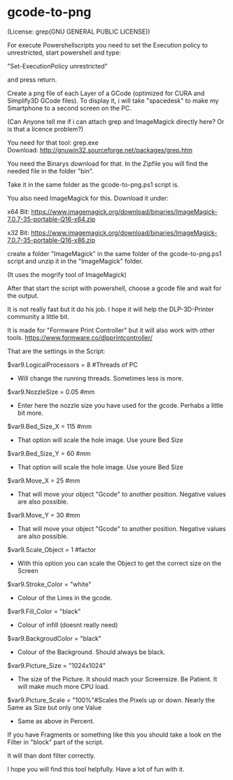 # gcode-to-png
(License: grep(GNU GENERAL PUBLIC LICENSE))

For execute Powershellscripts you need to set the Execution policy to unrestricted, start powershell and type:

"Set-ExecutionPolicy unrestricted"

and press return.

Create a png file of each Layer of a GCode (optimized for CURA and Simplify3D GCode files). To display it, i will take
"spacedesk" to make my Smartphone to a second screen on the PC.

(Can Anyone tell me if i can attach grep and ImageMagick directly here? Or is that a licence problem?)

You need for that tool:
grep.exe  
Download: http://gnuwin32.sourceforge.net/packages/grep.htm

You need the Binarys download for that. In the Zipfile you will find the needed file in the folder "bin".

Take it in the same folder as the gcode-to-png.ps1 script is.

You also need ImageMagick for this. Download it under: 

x64 Bit: https://www.imagemagick.org/download/binaries/ImageMagick-7.0.7-35-portable-Q16-x64.zip

x32 Bit: https://www.imagemagick.org/download/binaries/ImageMagick-7.0.7-35-portable-Q16-x86.zip


create a folder "ImageMagick" in the same folder of the gcode-to-png.ps1 script and unzip it in the "ImageMagick" folder.

(It uses the mogrify tool of ImageMagick)

After that start the script with powershell, choose a gcode file and wait for the output.

It is not really fast but it do his job. I hope it will help the DLP-3D-Printer community a little bit.

It is made for "Formware Print Controller" but it will also work with other tools.
https://www.formware.co/dlpprintcontroller/

That are the settings in the Script:

$var9.LogicalProcessors = 8 #Threads of PC
  - Will change the running threads. Sometimes less is more.
  
$var9.NozzleSize = 0.05 #mm
  - Enter here the nozzle size you have used for the gcode. Perhabs a little bit more.
  
$var9.Bed_Size_X = 115 #mm
  - That option will scale the hole image. Use youre Bed Size
  
$var9.Bed_Size_Y = 60 #mm
  - That option will scale the hole image. Use youre Bed Size
  
$var9.Move_X = 25 #mm
  - That will move your object "Gcode" to another position. Negative values are also possible.
  
$var9.Move_Y = 30 #mm
  - That will move your object "Gcode" to another position. Negative values are also possible.
  
$var9.Scale_Object = 1 #factor
  - With this option you can scale the Object to get the correct size on the Screen
  
$var9.Stroke_Color = "white"
  - Colour of the Lines in the gcode.
  
$var9.Fill_Color = "black"
  - Colour of infill (doesnt really need)
  
$var9.BackgroudColor = "black"
  - Colour of the Background. Should always be black.
  
$var9.Picture_Size = "1024x1024"
  - The size of the Picture. It should mach your Screensize. Be Patient. It will make much more CPU load.
  
$var9.Picture_Scale = "100%"#Scales the Pixels up or down. Nearly the Same as Size but only one Value
  - Same as above in Percent.
  
  
If you have Fragments or something like this you should take a look on the Filter in "block" part of the script.

It will than dont filter correctly.

I hope you will find this tool helpfully. Have a lot of fun with it.

